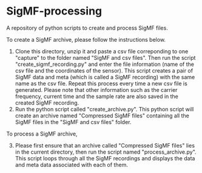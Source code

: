 # SigMF-processing
A repository of python scripts to create and process SigMF files.


To create a SigMF archive, please follow the instructions below.

1.  Clone this directory, unzip it and paste a csv file correponding to one "capture" to the folder named "SigMF and csv files". Then run the script "create_sigmf_recording.py" and enter the file information (name of the csv file and the coordinates of the sensor). This script creates a pair of SigMF data and meta (which is called a SigMF recording) with the same name as the csv file. Repeat this process every time a new csv file is generated. Please note that other information such as the carrier frequency, current time and the sample rate are also saved in the created SigMF recording.
2.  Run the python script called "create_archive.py". This python script will create an archive named "Compressed SigMF files" containing all the SigMF files in the "SigMF and csv files" folder.

To process a SigMF archive,

3. Please first ensure that an archive called "Compressed SigMF files" lies in the current directory, then run the script named "process_archive.py". This script loops through all the SigMF recordings and displays the data and meta data associated with each of them.

